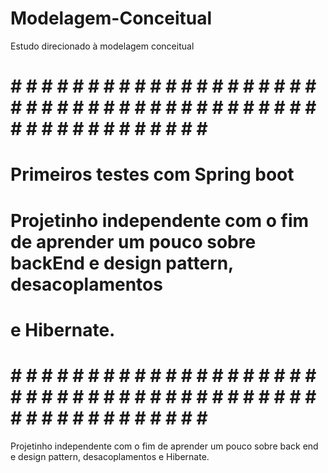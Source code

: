 # Modelagem-Conceitual
Estudo direcionado à modelagem conceitual

# # # # # # # # # # # # # # # # # # # # # # # # # # # # # # # # # # # # # # # # # # # # # # # # # # # # # # # 
#                                                                                                           #
#                                                                                                           #
#                                  Primeiros testes com Spring boot                                         #
#                                                                                                           #
#                                                                                                           #
#                                                                                                           #
# Projetinho independente com o fim de aprender um pouco sobre backEnd e design pattern, desacoplamentos    #
# e Hibernate.                                                                                              #
# # # # # # # # # # # # # # # # # # # # # # # # # # # # # # # # # # # # # # # # # # # # # # # # # # # # # # #














Projetinho independente com o fim de aprender um pouco sobre back end e design pattern, desacoplamentos e Hibernate.
